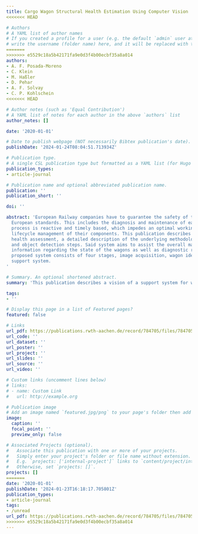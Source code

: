 ```yaml
---
title: Cargo Wagon Structural Health Estimation Using Computer Vision
<<<<<<< HEAD

# Authors
# A YAML list of author names
# If you created a profile for a user (e.g. the default `admin` user at `content/authors/admin/`), 
# write the username (folder name) here, and it will be replaced with their full name and linked to their profile.
=======
>>>>>>> e5529c18a5b42171fa9e0d3f4b00ecbf35a8a014
authors:
- A. F. Posada-Moreno
- C. Klein
- M. Haßler
- D. Pehar
- A. F. Solvay
- C. P. Kohlschein
<<<<<<< HEAD

# Author notes (such as 'Equal Contribution')
# A YAML list of notes for each author in the above `authors` list
author_notes: []

date: '2020-01-01'

# Date to publish webpage (NOT necessarily Bibtex publication's date).
publishDate: '2024-01-24T08:04:51.713934Z'

# Publication type.
# A single CSL publication type but formatted as a YAML list (for Hugo requirements).
publication_types:
- article-journal

# Publication name and optional abbreviated publication name.
publication: ''
publication_short: ''

doi: ''

abstract: 'European Railway companies have to guarantee the safety of their operations as well as compliance with the
  European standards. This includes the diagnosis and maintenance of each wagon during their operations. This
  process is reactive and timely based, which impedes an optimal working schedule of the wagons and hinders the
  lifecycle management of their components. This publication describes the vision of a support system for wagon
  health assessment, a detailed description of the underlying methodology as well as results of the image acquisition
  and object detection steps. Said system aims to assist the overall maintenance process by delivering pertinent
  information regarding the state of the wagons as well as diagnostic results of automated components analysis. The
  proposed system consists of four stages, image acquisition, wagon identification, health estimation, and a decision
  support system.
'

# Summary. An optional shortened abstract.
summary: 'This publication describes a vision of a support system for wagon health assessment. In collaboration with DB Cargo.'

tags:
- ''

# Display this page in a list of Featured pages?
featured: false

# Links
url_pdf: https://publications.rwth-aachen.de/record/784705/files/784705.pdf
url_code: ''
url_dataset: ''
url_poster: ''
url_project: ''
url_slides: ''
url_source: ''
url_video: ''

# Custom links (uncomment lines below)
# links:
# - name: Custom Link
#   url: http://example.org

# Publication image
# Add an image named `featured.jpg/png` to your page's folder then add a caption below.
image:
  caption: ''
  focal_point: ''
  preview_only: false

# Associated Projects (optional).
#   Associate this publication with one or more of your projects.
#   Simply enter your project's folder or file name without extension.
#   E.g. `projects: ['internal-project']` links to `content/project/internal-project/index.md`.
#   Otherwise, set `projects: []`.
projects: []
=======
date: '2020-01-01'
publishDate: '2024-01-23T16:18:17.705801Z'
publication_types:
- article-journal
tags:
- /unread
url_pdf: https://publications.rwth-aachen.de/record/784705/files/784705.pdf
>>>>>>> e5529c18a5b42171fa9e0d3f4b00ecbf35a8a014
---
```

